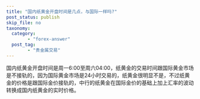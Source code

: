 ```yaml
---
title: "国内纸黄金开盘时间是几点，与国际一样吗?"
post_status: publish
skip_file: no
taxonomy:
  category:
        - "forex-answer"
  post_tag:
        - "贵金属交易"
---
```


国内纸黄金开盘时间是周一6:00至周六04:00，纸黄金的交易时间跟国际黄金市场是不接轨的，因为国际黄金市场是24小时交易的，纸黄金很明显不是，不过纸黄金的价格是跟国际金价接轨的，中行的纸黄金在国际金价的基础上加上汇率的波动转换成国内纸黄金的实时价格。
